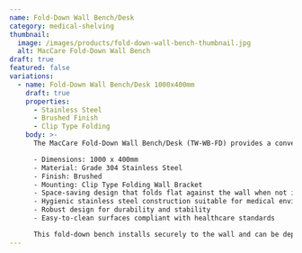 ```yaml
---
name: Fold-Down Wall Bench/Desk
category: medical-shelving
thumbnail: 
  image: /images/products/fold-down-wall-bench-thumbnail.jpg
  alt: MacCare Fold-Down Wall Bench
draft: true
featured: false
variations:
  - name: Fold-Down Wall Bench/Desk 1000x400mm
    draft: true
    properties: 
      - Stainless Steel
      - Brushed Finish
      - Clip Type Folding
    body: >-
      The MacCare Fold-Down Wall Bench/Desk (TW-WB-FD) provides a convenient workspace solution for medical environments where space optimization is crucial. This model features:

      - Dimensions: 1000 x 400mm
      - Material: Grade 304 Stainless Steel
      - Finish: Brushed
      - Mounting: Clip Type Folding Wall Bracket
      - Space-saving design that folds flat against the wall when not in use
      - Hygienic stainless steel construction suitable for medical environments
      - Robust design for durability and stability
      - Easy-to-clean surfaces compliant with healthcare standards

      This fold-down bench installs securely to the wall and can be deployed only when needed, making it perfect for areas with limited space while maintaining full functionality.
---
```

